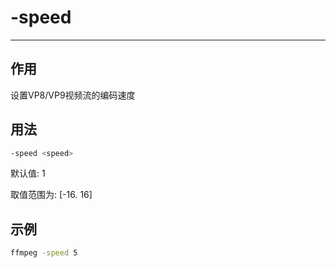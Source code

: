# -speed

---

## 作用

设置VP8/VP9视频流的编码速度

## 用法

```bash
-speed <speed>
```

默认值: 1

取值范围为: [-16. 16]

## 示例

```bash
ffmpeg -speed 5
```
